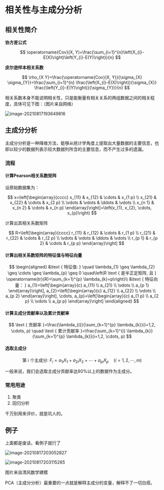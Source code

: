 # 相关性与主成分分析

## 相关性简介

**协方差公式**
 
$$  
\operatorname{Cov}(X, Y)=\frac{\sum_{i=1}^{n}\left(X_{i}-E(X)\right)\left(Y_{i}-E(Y)\right)}{n}
$$ 

 

**皮尔逊样本相关系数**
 
$$ 
\rho_{X Y}=\frac{\operatorname{Cov}(X, Y)}{\sigma_{X} \sigma_{Y}}=\frac{\sum_{i=1}^{n} \frac{\left(X_{i}-E(X)\right)}{\sigma_{X}} \frac{\left(Y_{i}-E(Y)\right)}{\sigma_{Y}}}{n}
$$
 
相关系数本身不能说明相关性，只是能衡量有相关关系的两组数据之间的相关程度，具体可见下图：（图片来自网络）

![image-20210817193649816](https://i.loli.net/2021/08/17/U2Ym7CGEjIBeOH1.png)

## 主成分分析

主成分分析是一种降维方法，能够从统计学角度上提取出大量数据的主要信息，也即以较少的数据列表示较大数据列所含的主要信息，而不产生过多的遗漏。

### 流程

#### 计算Pearson相关系数矩阵

设原始数据集为：
 
$$
x=\left[\begin{array}{cccc}
x_{11} & x_{12} & \cdots & x_{1 p} \\
x_{21} & x_{22} & \cdots & x_{2 p} \\
\vdots & \vdots & \ddots & \vdots \\
x_{n 1} & x_{n 2} & \cdots & x_{n p}
\end{array}\right]=\left(x_{1}, x_{2}, \cdots, x_{p}\right)
$$
 
计算出其相关系数矩阵
 
$$
R=\left[\begin{array}{cccc}
r_{11} & r_{12} & \cdots & r_{1 p} \\
r_{21} & r_{22} & \cdots & r_{2 p} \\
\vdots & \vdots & \ddots & \vdots \\
r_{p 1} & r_{p 2} & \cdots & r_{p p}
\end{array}\right]
$$
 

#### 计算出相关系数矩阵的特征值与特征向量

 
$$
\begin{aligned}
&\text { 特征值: } \quad \lambda_{1} \geq \lambda_{2} \geq \cdots \geq \lambda_{p} \geq 0 \quad\left(R \text { 是半正定矩阵, 且 } \operatorname{tr}(R)=\sum_{k=1}^{p} \lambda_{k}=p\right)\\
&\text { 特征向量： } a_{1}=\left[\begin{array}{c}
a_{11} \\
a_{21} \\
\vdots \\
a_{p 1}
\end{array}\right], a_{2}=\left[\begin{array}{c}
a_{12} \\
a_{22} \\
\vdots \\
a_{p 2}
\end{array}\right], \cdots, a_{p}=\left[\begin{array}{c}
a_{1 p} \\
a_{2 p} \\
\vdots \\
a_{p p}
\end{array}\right]
\end{aligned}
$$
 

#### 计算主成分贡献率以及累计贡献率

 
$$
\text { 贡献率 }=\frac{\lambda_{i}}{\sum_{k=1}^{p} \lambda_{k}}(i=1,2, \cdots, p) \quad \text { 累计贡献率 }=\frac{\sum_{k=1}^{i} \lambda_{k}}{\sum_{k=1}^{p} \lambda_{k}}(i=1,2, \cdots, p)
$$
 

#### 选取主成分

 
$$
\text { 第 } i \text { 个主成分: } F_{i}=a_{1 i} X_{1}+a_{2 i} X_{2}+\cdots+a_{p i} X_{p} \quad(i=1,2, \cdots, m)
$$
 

一般来说，我们会选取主成分贡献率达80%以上的数据作为主成分。

### 常用用途

1. 聚类
2. 回归分析

千万别用来评价，就是坑人的。

## 例子

上面都是废话，看例子就行了

![image-20210817203052827](https://i.loli.net/2021/08/17/eaiZvl62gSFz3Nu.png)

![image-20210817203115265](https://i.loli.net/2021/08/17/t5IwSlng2sOfHVN.png)

图片来自清风数学建模

PCA（主成分分析）最重要的一点就是解释主成分的变量，解释不了一切白搭。

